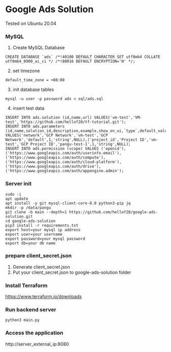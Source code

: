 # Google Ads Solution

Tested on Ubuntu 20.04

### MySQL
1. Create MySQL Database
```
CREATE DATABASE `ads` /*!40100 DEFAULT CHARACTER SET utf8mb4 COLLATE utf8mb4_0900_ai_ci */ /*!80016 DEFAULT ENCRYPTION='N' */;
```
2. set timezone
```
default_time_zone = +08:00
```
3. init database tables
```
mysql -u user -p password ads < sql/ads.sql
```
4. insert test data
```
INSERT INTO ads.solution (id,name,url) VALUES('vm-test','VM-test','https://github.com/hellof20/tf-tutorial.git');
INSERT INTO ads.parameters (id,name,solution_id,description,example,show_on_ui,`type`,default_value) VALUES('network','GCP Network','vm-test','GCP Network','default',1,'string',NULL),('project_id','Project ID','vm-test','GCP Project ID','pangu-test-1',1,'string',NULL);
INSERT INTO ads.permission (scope) VALUES ('openid'),('https://www.googleapis.com/auth/userinfo.email'),('https://www.googleapis.com/auth/compute'),('https://www.googleapis.com/auth/cloud-platform'),('https://www.googleapis.com/auth/drive'),('https://www.googleapis.com/auth/appengine.admin');
```

### Server init
```
sudo -i
apt update
apt install -y git mysql-client-core-8.0 python3-pip jq
mkdir -p /data/pangu
git clone -b main --depth=1 https://github.com/hellof20/google-ads-solution.git
cd google-ads-solution
pip3 install -r requirements.txt
export host=your mysql ip address
export user=your username
export password=your mysql password
export db=your db name
```

### prepare client_secret.json
1. Generate client_secret.json
2. Put your client_secret.json to google-ads-solution folder

### Install Terraform
https://www.terraform.io/downloads

### Run backend server
```
python3 main.py
```

### Access the application
http://server_external_ip:8080
